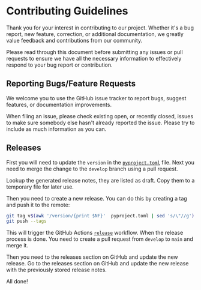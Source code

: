 # Contributing Guidelines

Thank you for your interest in contributing to our project. Whether it's a bug report, new feature, correction, or additional
documentation, we greatly value feedback and contributions from our community.

Please read through this document before submitting any issues or pull requests to ensure we have all the necessary
information to effectively respond to your bug report or contribution.

## Reporting Bugs/Feature Requests

We welcome you to use the GitHub issue tracker to report bugs, suggest features, or documentation improvements.

When filing an issue, please check existing open, or recently closed, issues to make sure somebody else hasn't already
reported the issue. Please try to include as much information as you can.


## Releases

First you will need to update the `version` in the [`pyproject.toml`](./pyproject.toml) file. Next you need to merge the
change to the `develop` branch using a pull request.

Lookup the generated release notes, they are listed as draft. Copy them to a temporary file for later use.

Then you need to create a new release. You can do this by creating a tag and push it to the remote:

```bash
git tag v$(awk '/version/{print $NF}'  pyproject.toml | sed 's/\"//g')
git push --tags
```

This will trigger the GitHub Actions [`release`](.github/workflows/release.yml) workflow. When the release process is
done. You need to create a pull request from `develop` to `main` and merge it.

Then you need to the releases section on GitHub and update the new release. Go to the releases section on GitHub and
update the new release with the previously stored release notes.

All done!
